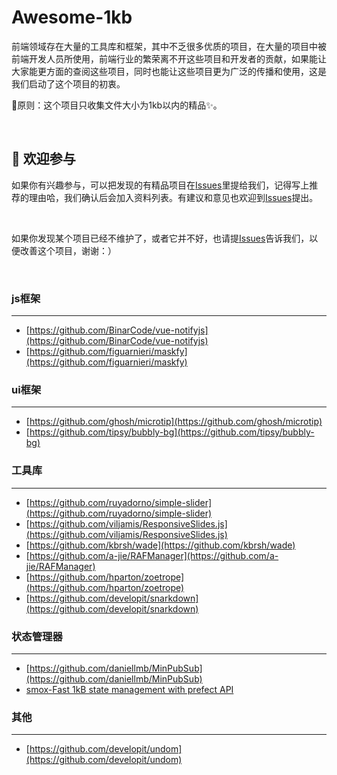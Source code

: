 # Awesome-1kb

前端领域存在大量的工具库和框架，其中不乏很多优质的项目，在大量的项目中被前端开发人员所使用，前端行业的繁荣离不开这些项目和开发者的贡献，如果能让大家能更方面的查阅这些项目，同时也能让这些项目更为广泛的传播和使用，这是我们启动了这个项目的初衷。

:honeybee:原则：这个项目只收集文件大小为1kb以内的精品:sparkles:。

<br />

##  :clap: 欢迎参与​

如果你有兴趣参与，可以把发现的有精品项目在[Issues](https://github.com/Tnfe/awesome-1kb/issues)里提给我们，记得写上推荐的理由哈，我们确认后会加入资料列表。有建议和意见也欢迎到[Issues](https://github.com/Tnfe/awesome-1kb/issues)提出。

<br />

如果你发现某个项目已经不维护了，或者它并不好，也请提[Issues](https://github.com/Tnfe/awesome-1kb/issues)告诉我们，以便改善这个项目，谢谢：）

<br />

### js框架

------
* [https://github.com/BinarCode/vue-notifyjs](https://github.com/BinarCode/vue-notifyjs)
* [https://github.com/figuarnieri/maskfy](https://github.com/figuarnieri/maskfy)


### ui框架

------
* [https://github.com/ghosh/microtip](https://github.com/ghosh/microtip)
* [https://github.com/tipsy/bubbly-bg](https://github.com/tipsy/bubbly-bg)


### 工具库

------
* [https://github.com/ruyadorno/simple-slider](https://github.com/ruyadorno/simple-slider)
* [https://github.com/viljamis/ResponsiveSlides.js](https://github.com/viljamis/ResponsiveSlides.js)
* [https://github.com/kbrsh/wade](https://github.com/kbrsh/wade)
* [https://github.com/a-jie/RAFManager](https://github.com/a-jie/RAFManager)
* [https://github.com/hparton/zoetrope](https://github.com/hparton/zoetrope)
* [https://github.com/developit/snarkdown](https://github.com/developit/snarkdown)

### 状态管理器

------
* [https://github.com/daniellmb/MinPubSub](https://github.com/daniellmb/MinPubSub)
* [smox-Fast 1kB state management with prefect API](https://github.com/132yse/smox)


### 其他

------
* [https://github.com/developit/undom](https://github.com/developit/undom)

